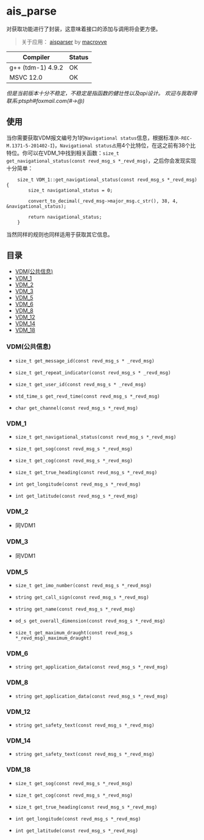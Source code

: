 # ais_parse

对获取功能进行了封装，这意味着接口的添加与调用将会更方便。

>关于应用：
>[aisparser](https://github.com/macrovve/aisparser) by [macrovve](https://github.com/macrovve "macrovve")

| Compiler     |  Status   |
|--------|--------|
| g++ (tdm-1) 4.9.2 | OK |
| MSVC 12.0 | OK |

*但是当前版本十分不稳定，不稳定是指函数的健壮性以及api设计。*
*欢迎与我取得联系:ptsph#foxmail.com(#->@)*

## 使用

当你需要获取VDM报文编号为1的`Navigational status`信息，根据标准(`R-REC-M.1371-5-201402-I`)，`Navigational status占`用4个比特位，在这之前有38个比特位。你可以在VDM_1中找到相关函数：`size_t get_navigational_status(const revd_msg_s *_revd_msg)`，之后你会发现实现十分简单：

		size_t VDM_1::get_navigational_status(const revd_msg_s *_revd_msg){
			size_t navigational_status = 0;
		
			convert_to_decimal(_revd_msg->major_msg.c_str(), 38, 4, &navigational_status);
			
			return navigational_status;
		}

当然同样的规则也同样适用于获取其它信息。

## 目录

* [VDM(公共信息)](#VDM(公共信息))
* [VDM_1](#VDM_1) 
* [VDM_2](#VDM_2) 
* [VDM_3](#VDM_3)
* [VDM_5](#VDM_5)
* [VDM_6](#VDM_6)
* [VDM_8](#VDM_8)
* [VDM_12](#VDM_12)
* [VDM_14](#VDM_14)
* [VDM_18](#VDM_18)


### VDM(公共信息)

* `size_t get_message_id(const revd_msg_s * _revd_msg)`

* `size_t get_repeat_indicator(const revd_msg_s * _revd_msg)`

* `size_t get_user_id(const revd_msg_s * _revd_msg)`

* `std_time_s get_revd_time(const revd_msg_s *_revd_msg)`

* `char get_channel(const revd_msg_s *_revd_msg)`

### VDM_1

* `size_t get_navigational_status(const revd_msg_s *_revd_msg)`

* `size_t get_sog(const revd_msg_s *_revd_msg)`

* `size_t get_cog(const revd_msg_s *_revd_msg)`

* `size_t get_true_heading(const revd_msg_s *_revd_msg)`

* `int get_longitude(const revd_msg_s *_revd_msg)`

* `int get_latitude(const revd_msg_s *_revd_msg)`


### VDM_2

* 同VDM1

### VDM_3

* 同VDM1

### VDM_5

* `size_t get_imo_number(const revd_msg_s *_revd_msg)`

* `string get_call_sign(const revd_msg_s *_revd_msg)`

* `string get_name(const revd_msg_s *_revd_msg)`

* `od_s get_overall_dimension(const revd_msg_s *_revd_msg)`

* `size_t get_maximum_draught(const revd_msg_s *_revd_msg)_maximum_draught)`


### VDM_6

* `string get_application_data(const revd_msg_s *_revd_msg)`

### VDM_8

* `string get_application_data(const revd_msg_s *_revd_msg)`

### VDM_12

* `string get_safety_text(const revd_msg_s *_revd_msg)`

### VDM_14

* `string get_safety_text(const revd_msg_s *_revd_msg)`

### VDM_18

* `size_t get_sog(const revd_msg_s *_revd_msg)`

* `size_t get_cog(const revd_msg_s *_revd_msg)`

* `size_t get_true_heading(const revd_msg_s *_revd_msg)`

* `int get_longitude(const revd_msg_s *_revd_msg)`

* `int get_latitude(const revd_msg_s *_revd_msg)`
